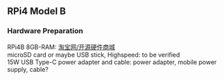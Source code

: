 ## RPi4 Model B
### Hardware Preparation
RPi4B 8GB-RAM: [淘宝网/开源硬件商城](https://item.taobao.com/item.htm?spm=a2oq0.12575281.0.0.25911debe0i6Wl&ft=t&id=596761703325&src=raspberrypi)<br/>
microSD card or maybe USB stick, Highspeed: to be verified<br/>
15W USB Type-C power adapter and cable: power adapter, mobile power supply, cable?
